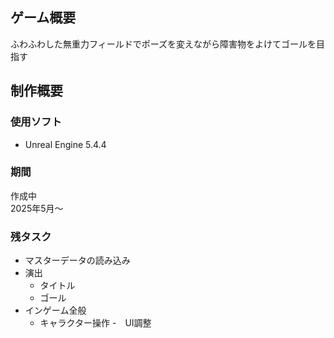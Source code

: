 ## ゲーム概要
ふわふわした無重力フィールドでポーズを変えながら障害物をよけてゴールを目指す

## 制作概要
### 使用ソフト
- Unreal Engine 5.4.4

### 期間
作成中  
2025年5月～

### 残タスク
- マスターデータの読み込み
- 演出
    - タイトル
    - ゴール
- インゲーム全般
    - キャラクター操作
-　UI調整 
